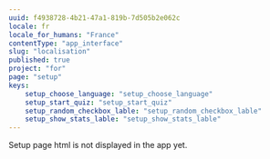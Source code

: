 ```yaml
---
uuid: f4938728-4b21-47a1-819b-7d505b2e062c
locale: fr
locale_for_humans: "France"
contentType: "app_interface"
slug: "localisation"
published: true
project: "for"
page: "setup"
keys:
    setup_choose_language: "setup_choose_language"
    setup_start_quiz: "setup_start_quiz"
    setup_random_checkbox_lable: "setup_random_checkbox_lable"
    setup_show_stats_lable: "setup_show_stats_lable"
---
```

Setup page html is not displayed in the app yet.